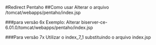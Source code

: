 #Redirect Pentaho
##Como usar
Alterar o arquivo <diretoriodoseupentaho>/tomcat/webapps/pentaho/index.jsp

###para versão 6x
Exemplo: Alterar biserver-ce-6.01.0/tomcat/webapps/pentaho/index.jsp

###Para versão 7x
Utilizar o index_7_1 substituindo o arquivo index.jsp
